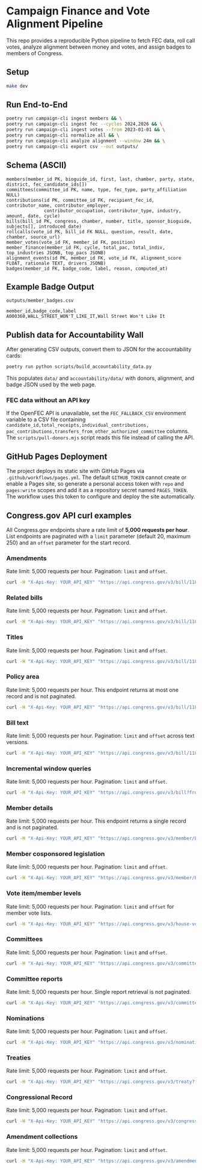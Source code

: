# Campaign Finance and Vote Alignment Pipeline

This repo provides a reproducible Python pipeline to fetch FEC data, roll call votes, analyze alignment between money and votes, and assign badges to members of Congress.

## Setup

```bash
make dev
```

## Run End-to-End

```bash
poetry run campaign-cli ingest members && \
poetry run campaign-cli ingest fec --cycles 2024,2026 && \
poetry run campaign-cli ingest votes --from 2023-01-01 && \
poetry run campaign-cli normalize all && \
poetry run campaign-cli analyze alignment --window 24m && \
poetry run campaign-cli export csv --out outputs/
```

## Schema (ASCII)

```
members(member_id PK, bioguide_id, first, last, chamber, party, state, district, fec_candidate_ids[])
committees(committee_id PK, name, type, fec_type, party_affiliation NULL)
contributions(id PK, committee_id FK, recipient_fec_id, contributor_name, contributor_employer,
              contributor_occupation, contributor_type, industry, amount, date, cycle)
bills(bill_id PK, congress, chamber, number, title, sponsor_bioguide, subjects[], introduced_date)
rollcalls(vote_id PK, bill_id FK NULL, question, result, date, chamber, source_url)
member_votes(vote_id FK, member_id FK, position)
member_finance(member_id FK, cycle, total_pac, total_indiv, top_industries JSONB, top_pacs JSONB)
alignment_events(id PK, member_id FK, vote_id FK, alignment_score FLOAT, rationale TEXT, drivers JSONB)
badges(member_id FK, badge_code, label, reason, computed_at)
```

## Example Badge Output

`outputs/member_badges.csv`

```
member_id,badge_code,label
A000360,WALL_STREET_WON'T_LIKE_IT,Wall Street Won't Like It
```
## Publish data for Accountability Wall

After generating CSV outputs, convert them to JSON for the accountability cards:

```bash
poetry run python scripts/build_accountability_data.py
```

This populates `data/` and `accountability/data/` with donors, alignment, and badge JSON used by the web page.

### FEC data without an API key

If the OpenFEC API is unavailable, set the `FEC_FALLBACK_CSV` environment
variable to a CSV file containing `candidate_id,total_receipts,individual_contributions,
pac_contributions,transfers_from_other_authorized_committee` columns. The
`scripts/pull-donors.mjs` script reads this file instead of calling the API.

## GitHub Pages Deployment

The project deploys its static site with GitHub Pages via `.github/workflows/pages.yml`. The default
`GITHUB_TOKEN` cannot create or enable a Pages site, so generate a personal access token with `repo`
and `pages:write` scopes and add it as a repository secret named `PAGES_TOKEN`. The workflow uses
this token to configure and deploy the site automatically.

## Congress.gov API curl examples

All Congress.gov endpoints share a rate limit of **5,000 requests per hour**. List endpoints are
paginated with a `limit` parameter (default 20, maximum 250) and an `offset` parameter for the start
record.

### Amendments
Rate limit: 5,000 requests per hour. Pagination: `limit` and `offset`.
```bash
curl -H "X-Api-Key: YOUR_API_KEY" "https://api.congress.gov/v3/bill/118/hr/1234/amendments?format=json&limit=20&offset=0"
```

### Related bills
Rate limit: 5,000 requests per hour. Pagination: `limit` and `offset`.
```bash
curl -H "X-Api-Key: YOUR_API_KEY" "https://api.congress.gov/v3/bill/118/hr/1234/relatedBills?format=json&limit=20&offset=0"
```

### Titles
Rate limit: 5,000 requests per hour. Pagination: `limit` and `offset`.
```bash
curl -H "X-Api-Key: YOUR_API_KEY" "https://api.congress.gov/v3/bill/118/hr/1234/titles?format=json&limit=20&offset=0"
```

### Policy area
Rate limit: 5,000 requests per hour. This endpoint returns at most one record and is not paginated.
```bash
curl -H "X-Api-Key: YOUR_API_KEY" "https://api.congress.gov/v3/bill/118/hr/1234/policy-area?format=json"
```

### Bill text
Rate limit: 5,000 requests per hour. Pagination: `limit` and `offset` across text versions.
```bash
curl -H "X-Api-Key: YOUR_API_KEY" "https://api.congress.gov/v3/bill/118/hr/1234/text?format=json&limit=20&offset=0"
```

### Incremental window queries
Rate limit: 5,000 requests per hour. Pagination: `limit` and `offset`.
```bash
curl -H "X-Api-Key: YOUR_API_KEY" "https://api.congress.gov/v3/bill?fromDateTime=2024-01-01T00:00:00Z&toDateTime=2024-01-31T23:59:59Z&format=json&limit=20&offset=0"
```

### Member details
Rate limit: 5,000 requests per hour. This endpoint returns a single record and is not paginated.
```bash
curl -H "X-Api-Key: YOUR_API_KEY" "https://api.congress.gov/v3/member/B000575?format=json"
```

### Member cosponsored legislation
Rate limit: 5,000 requests per hour. Pagination: `limit` and `offset`.
```bash
curl -H "X-Api-Key: YOUR_API_KEY" "https://api.congress.gov/v3/member/B000575/cosponsoredLegislation?format=json&limit=20&offset=0"
```

### Vote item/member levels
Rate limit: 5,000 requests per hour. Pagination: `limit` and `offset` for member vote lists.
```bash
curl -H "X-Api-Key: YOUR_API_KEY" "https://api.congress.gov/v3/house-vote/118/1/45?format=json&limit=20&offset=0"
```

### Committees
Rate limit: 5,000 requests per hour. Pagination: `limit` and `offset`.
```bash
curl -H "X-Api-Key: YOUR_API_KEY" "https://api.congress.gov/v3/committee?format=json&limit=20&offset=0"
```

### Committee reports
Rate limit: 5,000 requests per hour. Single report retrieval is not paginated.
```bash
curl -H "X-Api-Key: YOUR_API_KEY" "https://api.congress.gov/v3/committee-report/118/hrpt/1?format=json"
```

### Nominations
Rate limit: 5,000 requests per hour. Pagination: `limit` and `offset`.
```bash
curl -H "X-Api-Key: YOUR_API_KEY" "https://api.congress.gov/v3/nomination?format=json&limit=20&offset=0"
```

### Treaties
Rate limit: 5,000 requests per hour. Pagination: `limit` and `offset`.
```bash
curl -H "X-Api-Key: YOUR_API_KEY" "https://api.congress.gov/v3/treaty?format=json&limit=20&offset=0"
```

### Congressional Record
Rate limit: 5,000 requests per hour. Pagination: `limit` and `offset`.
```bash
curl -H "X-Api-Key: YOUR_API_KEY" "https://api.congress.gov/v3/congressional-record/118/house?format=json&limit=20&offset=0"
```

### Amendment collections
Rate limit: 5,000 requests per hour. Pagination: `limit` and `offset`.
```bash
curl -H "X-Api-Key: YOUR_API_KEY" "https://api.congress.gov/v3/amendment?format=json&limit=20&offset=0"
```


